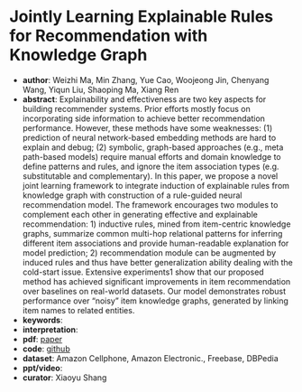 # Jointly Learning Explainable Rules for Recommendation with Knowledge Graph 
- **author**: Weizhi Ma, Min Zhang, Yue Cao, Woojeong Jin, Chenyang Wang, Yiqun Liu, Shaoping Ma, Xiang Ren
- **abstract**: Explainability and effectiveness are two key aspects for building recommender systems. Prior efforts mostly focus on incorporating side information to achieve better recommendation performance. However, these methods have some weaknesses: (1) prediction of neural network-based embedding methods are hard to explain and debug; (2) symbolic, graph-based approaches (e.g., meta path-based models) require manual efforts and domain knowledge to define patterns and rules, and ignore the item association types (e.g. substitutable and complementary). In this paper, we propose a novel joint learning framework to integrate induction of explainable rules from knowledge graph with construction of a rule-guided neural recommendation model. The framework encourages two modules to complement each other in generating effective and explainable recommendation: 1) inductive rules, mined from item-centric knowledge graphs, summarize common multi-hop relational patterns for inferring different item associations and provide human-readable explanation for model prediction; 2) recommendation module can be augmented by induced rules and thus have better generalization ability dealing with the cold-start issue. Extensive experiments1 show that our proposed method has achieved significant improvements in item recommendation over baselines on real-world datasets. Our model demonstrates robust performance over “noisy” item knowledge graphs, generated by linking item names to related entities. 
- **keywords**: 
- **interpretation**: 
- **pdf**: [paper](https://arxiv.org/pdf/1903.03714)
- **code**: [github](https://github.com/numb3r3/kgraph-recsys)
- **dataset**: Amazon Cellphone, Amazon Electronic., Freebase, DBPedia  
- **ppt/video**:
- **curator**: Xiaoyu Shang 
